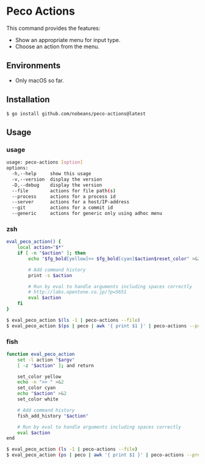Peco Actions
============

This command provides the features:

* Show an appropriate menu for input type.
* Choose an action from the menu.


## Environments

* Only macOS so far.


## Installation

```
$ go install github.com/nobeans/peco-actions@latest
```


## Usage

### usage

```sh
usage: peco-actions [option]
options:
  -h,--help     show this usage
  -v,--version  display the version
  -D,--debug    display the version
  --file        actions for file path(s)
  --process     actions for a process id
  --server      actions for a host/IP-address
  --git         actions for a commit id
  --generic     actions for generic only using adhoc menu
```


### zsh

```sh
eval_peco_action() {
    local action="$*"
    if [ -n "$action" ]; then
        echo "$fg_bold[yellow]>> $fg_bold[cyan]$action$reset_color" >&2

        # Add command history
        print -s $action

        # Run by eval to handle arguments including spaces correctly
        # http://labs.opentone.co.jp/?p=5651
        eval $action
    fi
}
```

```sh
$ eval_peco_action $(ls -1 | peco-actions --file)
$ eval_peco_action $(ps | peco | awk '{ print $1 }' | peco-actions --process)
```


### fish

```sh
function eval_peco_action
    set -l action "$argv"
    [ -z "$action" ]; and return

    set_color yellow
    echo -n ">> " >&2
    set_color cyan
    echo "$action" >&2
    set_color white

    # Add command history
    fish_add_history "$action"

    # Run by eval to handle arguments including spaces correctly
    eval $action
end
```

```sh
$ eval_peco_action (ls -1 | peco-actions --file)
$ eval_peco_action (ps | peco | awk '{ print $1 }' | peco-actions --process)
```

